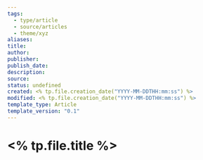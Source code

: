 ```yaml
---
tags:
  - type/article
  - source/articles
  - theme/xyz
aliases:
title:
author:
publisher:
publish_date:
description:
source:
status: undefined
created: <% tp.file.creation_date("YYYY-MM-DDTHH:mm:ss") %>
modified: <% tp.file.creation_date("YYYY-MM-DDTHH:mm:ss") %>
template_type: Article
template_version: "0.1"
---
```


# <% tp.file.title %>
